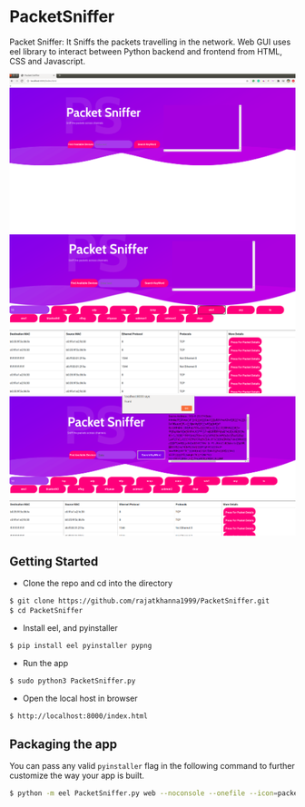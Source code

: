 # PacketSniffer
Packet Sniffer: 
It Sniffs the packets travelling in the network. Web GUI uses eel library to interact between Python backend and frontend from HTML, CSS and Javascript.

![](ui_sample1.png)
![](ui_sample2.png)
![](ui_sample3.png)

## Getting Started
- Clone the repo and cd into the directory
```sh
$ git clone https://github.com/rajatkhanna1999/PacketSniffer.git
$ cd PacketSniffer
```

- Install eel, and pyinstaller

```sh
$ pip install eel pyinstaller pypng
```

- Run the app

```sh
$ sudo python3 PacketSniffer.py
```

- Open the local host in browser
```sh
$ http://localhost:8000/index.html
```

## Packaging the app
You can pass any valid `pyinstaller` flag in the following command to further customize the way your app is built.
```sh
$ python -m eel PacketSniffer.py web --noconsole --onefile --icon=packet-sniffer-tools.icns
```
